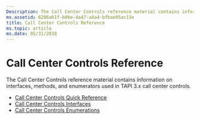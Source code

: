 ```yaml
---
Description: The Call Center Controls reference material contains information on interfaces, methods, and enumerators used in TAPI 3.x call center controls.
ms.assetid: 6206a61f-b0be-4a47-a4a4-bfbae05ac13e
title: Call Center Controls Reference
ms.topic: article
ms.date: 05/31/2018
---
```


# Call Center Controls Reference

The Call Center Controls reference material contains information on interfaces, methods, and enumerators used in TAPI 3.x call center controls.

-   [Call Center Controls Quick Reference](call-center-controls-quick-reference.md)
-   [Call Center Controls Interfaces](call-center-controls-interfaces.md)
-   [Call Center Controls Enumerations](call-center-controls-enumerations.md)

 

 



